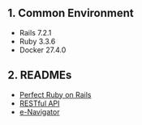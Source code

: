 ## 1. Common Environment

- Rails 7.2.1
- Ruby 3.3.6
- Docker 27.4.0

## 2. READMEs

- [Perfect Ruby on Rails](./perfect-ruby-on-rails/README.md)
- [RESTful API](./restful-api/README.md)
- [e-Navigator](./e-navigator/README.md)
